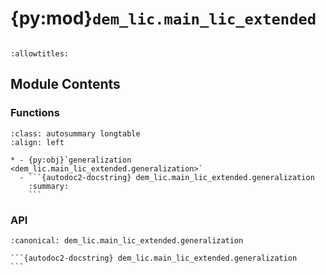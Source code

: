 # {py:mod}`dem_lic.main_lic_extended`

```{py:module} dem_lic.main_lic_extended
```

```{autodoc2-docstring} dem_lic.main_lic_extended
:allowtitles:
```

## Module Contents

### Functions

````{list-table}
:class: autosummary longtable
:align: left

* - {py:obj}`generalization <dem_lic.main_lic_extended.generalization>`
  - ```{autodoc2-docstring} dem_lic.main_lic_extended.generalization
    :summary:
    ```
````

### API

````{py:function} generalization(MNT_input_path: str, output_path: str, block_size: int = 2000, overlap: int = 20, sigma_max: float = 5.0, slope_threshold: float = 6, num_bins: int = 10, min_area: int = 100, num_steps: int = 5, sigma_modulated: bool = True, n_iterations: int = 5, sigma_blur_maxcurv: float = 3.0, k: float = 2.5) -> None
:canonical: dem_lic.main_lic_extended.generalization

```{autodoc2-docstring} dem_lic.main_lic_extended.generalization
```
````
